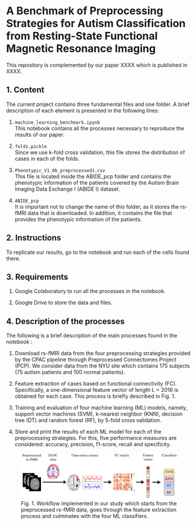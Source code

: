 # A Benchmark of Preprocessing Strategies for Autism Classification from Resting-State Functional Magnetic Resonance Imaging

This repository is complemented by our paper XXXX which is published in XXXX.


## 1. Content

The current project contains three fundamental files and one folder. A brief description of each element is presented in the following lines:

1. `machine_learning_benchmark.ipynb`  
  This notebook contains all the processes necessary to reproduce the results of our paper.

2. `folds.pickle`  
  Since we use k-fold cross validation, this file stores the distribution of cases in each of the folds.

3. `Phenotypic_V1_0b_preprocessed1.csv`  
  This file is located inside the ABIDE_pcp folder and contains the phenotypic information of the patients covered by the Autism Brain Imaging Data Exchange I (ABIDE I) dataset.

4. `ABIDE_pcp`  
  It is important not to change the name of this folder, as it stores the rs-fMRI data that is downloaded. In addition, it contains the file that provides the phenotypic information of the patients.


## 2. Instructions

To replicate our results, go to the notebook and run each of the cells found there. 


## 3. Requirements

1. Google Colaboratory to run all the processes in the notebook.

2. Google Drive to store the data and files.


## 4. Description of the processes

The following is a brief description of the main processes found in the notebook :

1. Download rs-fMRI data from the four preprocessing strategies provided by the CPAC pipeline through Preprocessed Connectomes Project (PCP). We consider data from the NYU site which contains 175 subjects (75 autism patients and 100 normal patients).

2. Feature extraction of cases based on functional connectivity (FC). Specifically, a one-dimensional feature vector of length L = 2016 is obtained for each case. This process is briefly described in Fig. 1.

3. Training and evaluation of four machine learning (ML) models, namely, support vector machines (SVM), k-nearest neighbor (KNN), decision tree (DT) and random forest (RF), by 5-fold cross validation. 

4. Store and print the results of each ML model for each of the preprocessing strategies. For this, five performance measures are considered: accuracy, precision, f1-score, recall and specificity.


  
<figure>
  <img src="Figures/figure_workflow.jpg">
  <figcaption>
  Fig. 1. Workflow implemented in our study which starts from the preprocessed rs-fMRI data, goes through the feature extraction process and culminates with the four ML classifiers.
  </figcaption>
</figure>



